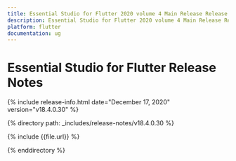 ```yaml
---
title: Essential Studio for Flutter 2020 volume 4 Main Release Release Notes  
description: Essential Studio for Flutter 2020 volume 4 Main Release Release Notes  
platform: flutter
documentation: ug
---
```


# Essential Studio for Flutter  Release Notes  

{% include release-info.html date="December 17, 2020"  version="v18.4.0.30" %} 


{% directory path: _includes/release-notes/v18.4.0.30 %}

{% include {{file.url}} %}

{% enddirectory %}